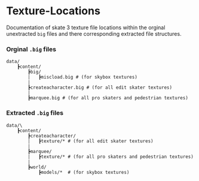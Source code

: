 # Texture-Locations
Documentation of skate 3 texture file locations within the orginal unextracted `big` files and there corresponding extracted file structures.


### Orginal `.big` files

```
data/
    ┣content/
        ┣big/
        |   ┣miscload.big # (for skybox textures)
        |
        ┣createacharacter.big # (for all edit skater textures)
        |
        ┣marquee.big # (for all pro skaters and pedestrian textures)
```


### Extracted `.big` files

```
data/\
    ┣content/
        ┣createacharacter/
        │   ┣texture/* # (for all edit skater textures)
        |
        ┣marquee/ 
        |   ┣texture/* # (for all pro skaters and pedestrian textures)
        |
        ┣world/
            ┣models/*  # (for skybox textures)
```

